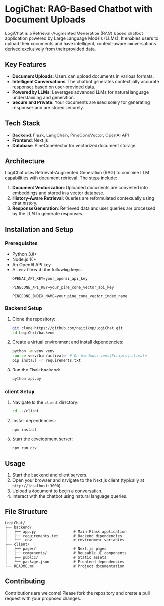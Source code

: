 # LogiChat: RAG-Based Chatbot with Document Uploads

LogiChat is a Retrieval-Augmented Generation (RAG) based chatbot application powered by Large Language Models (LLMs). It enables users to upload their documents and have intelligent, context-aware conversations derived exclusively from their provided data.

## Key Features
- **Document Uploads**: Users can upload documents in various formats.
- **Intelligent Conversations**: The chatbot generates contextually accurate responses based on user-provided data.
- **Powered by LLMs**: Leverages advanced LLMs for natural language understanding and generation.
- **Secure and Private**: Your documents are used solely for generating responses and are stored securely.

## Tech Stack
- **Backend**: Flask, LangChain, PineConeVector, OpenAI API
- **Frontend**: Next.js
- **Database**: PineConeVector for vectorized document storage

## Architecture
LogiChat uses Retrieval-Augmented Generation (RAG) to combine LLM capabilities with document retrieval. The steps include:
1. **Document Vectorization**: Uploaded documents are converted into embeddings and stored in a vector database.
2. **History-Aware Retrieval**: Queries are reformulated contextually using chat history.
3. **Response Generation**: Retrieved data and user queries are processed by the LLM to generate responses.

## Installation and Setup

### Prerequisites
- Python 3.8+
- Node.js 16+
- An OpenAI API key
- A `.env` file with the following keys:
  ```dotenv
  OPENAI_API_KEY=your_openai_api_key
  ```
  ```dotenv
  PINECONE_API_KEY=your_pine_cone_vector_api_key
  ```
  ```dotenv
  PINECONE_INDEX_NAME=your_pine_cone_vector_index_name
  ```

### Backend Setup
1. Clone the repository:
   ```bash
   git clone https://github.com/naitikmp/LogiChat.git
   cd LogiChat/backend
   ```

2. Create a virtual environment and install dependencies:
   ```bash
   python -m venv venv
   source venv/bin/activate  # On Windows: venv\Scripts\activate
   pip install -r requirements.txt
   ```

3. Run the Flask backend:
   ```bash
   python app.py
   ```

### client Setup
1. Navigate to the `client` directory:
   ```bash
   cd ../client
   ```

2. Install dependencies:
   ```bash
   npm install
   ```

3. Start the development server:
   ```bash
   npm run dev
   ```

## Usage
1. Start the backend and client servers.
2. Open your browser and navigate to the Next.js client (typically at `http://localhost:3000`).
3. Upload a document to begin a conversation.
4. Interact with the chatbot using natural language queries.

## File Structure
```plaintext
LogiChat/
├── backend/
│   ├── app.py                 # Main Flask application
│   ├── requirements.txt       # Backend dependencies
│   └── .env                   # Environment variables
├── client/
│   ├── pages/                 # Next.js pages
│   ├── components/            # Reusable UI components
│   ├── public/                # Static assets
│   └── package.json           # Frontend dependencies
└── README.md                  # Project documentation
```

## Contributing
Contributions are welcome! Please fork the repository and create a pull request with your proposed changes.


